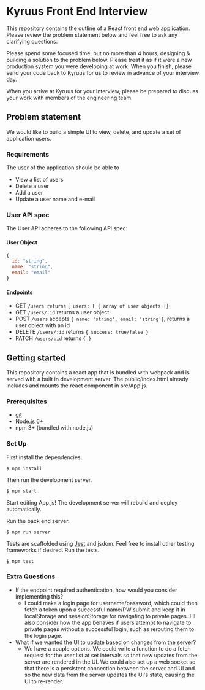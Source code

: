 # Kyruus Front End Interview

This repository contains the outline of a React front end web application. Please review the problem statement below and feel free to ask any clarifying questions.

Please spend some focused time, but no more than 4 hours, designing & building a solution to the problem below. Please treat it as if it were a new production system you were developing at work. When you finish, please send your code back to Kyruus for us to review in advance of your interview day.

When you arrive at Kyruus for your interview, please be prepared to discuss your work with members of the engineering team.

## Problem statement

We would like to build a simple UI to view, delete, and update a set of application users.

### Requirements

The user of the application should be able to

* View a list of users
* Delete a user
* Add a user
* Update a user name and e-mail

### User API spec

The User API adheres to the following API spec:

#### User Object

```js
{
  id: "string",
  name: "string",
  email: "email"
}
```
#### Endpoints

* GET `/users returns` `{ users: [ { array of user objects ]}`
* GET `/users/:id` returns a user object
* POST `/users` accepts `{ name: 'string', email: 'string'}`, returns a user object with an id
* DELETE `/users/:id` returns `{ success: true/false }`
* PATCH `/users/:id` returns `{ }`

## Getting started

This repository contains a react app that is bundled with webpack and is served with a built in development server. The public/index.html
already includes and mounts the react component in src/App.js.

### Prerequisites

* [git](https://git-scm.com/downloads)
* [Node.js 6+](https://nodejs.org/en/download/)
* npm 3+ (bundled with node.js)

### Set Up

First install the dependencies.

  `$ npm install`

Then run the development server.

  `$ npm start`

Start editing App.js!
The development server will rebuild and deploy automatically.

Run the back end server.

  `$ npm run server`

Tests are scaffolded using [Jest](https://facebook.github.io/jest/docs/en/getting-started.html) and jsdom. Feel free to install other testing frameworks if desired. Run the tests.

  `$ npm test`

### Extra Questions

* If the endpoint required authentication, how would you consider implementing this?
  * I could make a login page for username/password, which could then fetch a token upon a successful name/PW submit and keep it in localStorage and sessionStorage for navigating to private pages. I'll also consider how the app behaves if users attempt to navigate to private pages without a successful login, such as rerouting them to the login page.
* What if we wanted the UI to update based on changes from the server?
  * We have a couple options. We could write a function to do a fetch request for the user list at set intervals so that new updates from the server are rendered in the UI. We could also set up a web socket so that there is a persistent connection between the server and UI and so the new data from the server updates the UI's state, causing the UI to re-render.